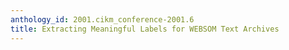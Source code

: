 ```yaml
---
anthology_id: 2001.cikm_conference-2001.6
title: Extracting Meaningful Labels for WEBSOM Text Archives
---
```

